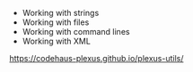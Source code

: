 * Working with strings
* Working with files
* Working with command lines
* Working with XML

https://codehaus-plexus.github.io/plexus-utils/